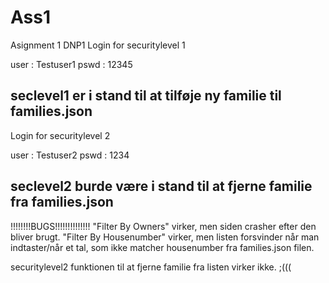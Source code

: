 # Ass1
Asignment 1 DNP1
Login for securitylevel 1

user : Testuser1
pswd : 12345

seclevel1 er i stand til at tilføje ny familie til families.json
--------------------------------------------------------------------
Login for securitylevel 2

user : Testuser2
pswd : 1234

seclevel2 burde være i stand til at fjerne familie fra families.json
------------------------------------------------------------------------
!!!!!!!!BUGS!!!!!!!!!!!!!!
"Filter By Owners" virker, men siden crasher efter den bliver brugt. 
"Filter By Housenumber" virker, men listen forsvinder når man indtaster/når 
et tal, som ikke matcher housenumber fra families.json filen. 

securitylevel2 funktionen til at fjerne familie fra listen virker ikke. 
;(((
